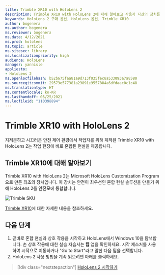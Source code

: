 ```yaml
---
title: Trimble XR10 with HoloLens 2
description: Trimble XR10 with HoloLens 2에 대해 알아보고 사용자 자신의 장치를 구입한 후에 수행할 작업을 알아봅니다.
keywords: HoloLens 2 구매 옵션, HoloLens 옵션, Trimble XR10
author: bogenera
ms.author: bogenera
ms.reviewer: bogenera
ms.date: 4/12/2021
ms.prod: hololens
ms.topic: article
ms.sitesec: library
ms.localizationpriority: high
audience: HoloLens
manager: yannisle
appliesto:
- HoloLens 2
ms.openlocfilehash: b52b675faa81a9d713f035fec8a533093a7a8580
ms.sourcegitcommit: 29573e577381a23891e9557884a6dfdaac0c1c48
ms.translationtype: HT
ms.contentlocale: ko-KR
ms.lasthandoff: 05/25/2021
ms.locfileid: "110398894"
---
```

# <a name="trimble-xr10-with-hololens-2"></a>Trimble XR10 with HoloLens 2

지저분하고 시끄러운 안전 제어 환경에서 작업자를 위해 제작된 Trimble XR10 with HoloLens 2는 작업 현장에 바로 혼합된 현실을 제공합니다.

## <a name="learn-about-trimble-xr10"></a>Trimble XR10에 대해 알아보기

Trimble XR10 with HoloLens 2는 Microsoft HoloLens Customization Program으로 만든 최초의 장치입니다. 이 장치는 안전이 최우선인 혼합 현실 솔루션을 만들기 위해 HoloLens 2를 안전모에 통합합니다.

![Trimble SKU](./images/trimble-ed.png)

[Trimble XR10](https://fieldtech.trimble.com/en/product/trimble-xr10-with-hololens-2)에 대한 자세한 내용을 참조하세요.

## <a name="next-steps"></a>다음 단계

1. 곧바로 혼합 현실과 상호 작용을 시작하고 HoloLens에서 Windows 10을 탐색합니다. 손 상호 작용에 대한 실습 자습서는 **팁** 앱을 확인하세요. 시작 제스처를 사용하여 시작으로 이동하거나 "Go to Start"라고 말한 다음 팁을 선택합니다.
1. HoloLens 2 사용 방법을 계속 읽으려면 아래를 클릭하세요.

> [!div class="nextstepaction"]
> [HoloLens 2 시작하기](hololens2-basic-usage.md)